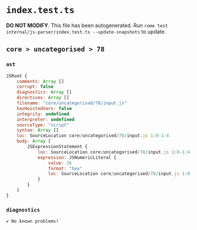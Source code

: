# `index.test.ts`

**DO NOT MODIFY**. This file has been autogenerated. Run `rome test internal/js-parser/index.test.ts --update-snapshots` to update.

## `core > uncategorised > 78`

### `ast`

```javascript
JSRoot {
	comments: Array []
	corrupt: false
	diagnostics: Array []
	directives: Array []
	filename: "core/uncategorised/78/input.js"
	hasHoistedVars: false
	integrity: undefined
	interpreter: undefined
	sourceType: "script"
	syntax: Array []
	loc: SourceLocation core/uncategorised/78/input.js 1:0-1:4
	body: Array [
		JSExpressionStatement {
			loc: SourceLocation core/uncategorised/78/input.js 1:0-1:4
			expression: JSNumericLiteral {
				value: 26
				format: "hex"
				loc: SourceLocation core/uncategorised/78/input.js 1:0-1:4
			}
		}
	]
}
```

### `diagnostics`

```
✔ No known problems!

```
